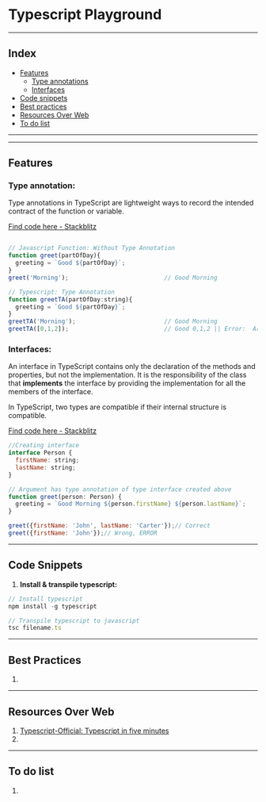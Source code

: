 # Typescript Playground

<!-- Description - What this document is about -->
___

## Index
- [Features](#features)
    - [Type annotations](#type-annotation)
    - [Interfaces](#interfaces)
- [Code snippets](#code-snippets)
- [Best practices](#best-practices)
- [Resources Over Web](#resources)
- [To do list](#to-do)

___


---

## Features<a name="features"></a>

### Type annotation:<a name="type-annotation"></a> 
Type annotations in TypeScript are lightweight ways to record the intended contract of the function or variable.

[Find code here - Stackblitz](https://stackblitz.com/edit/typescript-type-annotation)

```javascript 

// Javascript Function: Without Type Annotation
function greet(partOfDay){
  greeting = `Good ${partOfDay}`;           
}
greet('Morning');                           // Good Morning

// Typescript: Type Annotation
function greetTA(partOfDay:string){
  greeting = `Good ${partOfDay}`;           
}
greetTA('Morning');                         // Good Morning
greetTA([0,1,2]);                           // Good 0,1,2 || Error:  Argument                                               of type 'number[]' is not assignable to parameter of type 'string'.

```
### Interfaces:<a name="interfaces"></a>
An interface in TypeScript contains only the declaration of the methods and properties, but not the implementation. It is the responsibility of the class that __implements__ the interface by providing the implementation for all the members of the interface.

In TypeScript, two types are compatible if their internal structure is compatible. 

[Find code here - Stackblitz](https://stackblitz.com/edit/typescript-interfacess)

```javascript
//Creating interface
interface Person {
  firstName: string;
  lastName: string;
}

// Argument has type annotation of type interface created above
function greet(person: Person) {
  greeting = `Good Morning ${person.firstName} ${person.lastName}`;
}

greet({firstName: 'John', lastName: 'Carter'});// Correct
greet({firstName: 'John'});// Wrong, ERROR
```

---

## Code Snippets<a name="code-snippets"></a>

1. __Install  & transpile typescript:__

```javascript
// Install typescript
npm install -g typescript

// Transpile typescript to javascript
tsc filename.ts
```

---

## Best Practices<a name="best-practices"></a>

1. <!-- link/list the best practices related to this -->

---

## Resources Over Web<a name="resources"></a>

1. [Typescript-Official: Typescript in five minutes](#https://www.typescriptlang.org/docs/handbook/typescript-in-5-minutes.html)
2. 

---

## To do list<a name="to-do"></a>

1. <!-- list of the to do points about this document, till the document is not completed -->

